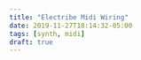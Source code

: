 ```yaml
---
title: "Electribe Midi Wiring"
date: 2019-11-27T18:14:32-05:00
tags: [synth, midi]
draft: true
---
```


